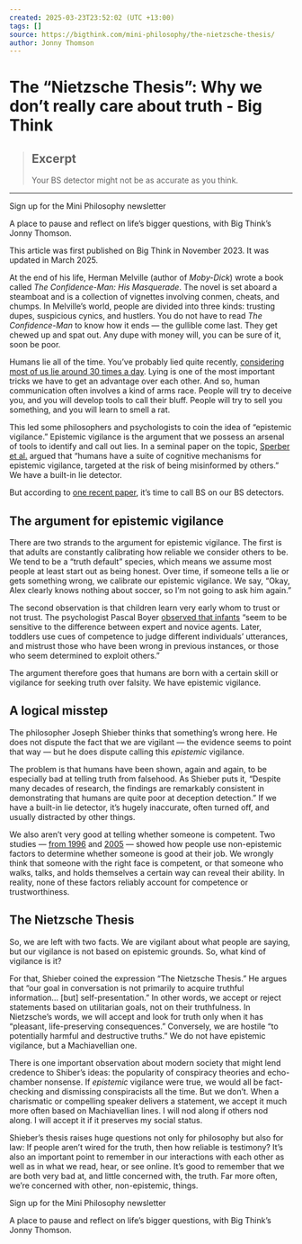 ```yaml
---
created: 2025-03-23T23:52:02 (UTC +13:00)
tags: []
source: https://bigthink.com/mini-philosophy/the-nietzsche-thesis/
author: Jonny Thomson
---
```


# The “Nietzsche Thesis”: Why we don’t really care about truth - Big Think

> ## Excerpt
> Your BS detector might not be as accurate as you think.

---
Sign up for the Mini Philosophy newsletter

A place to pause and reflect on life’s bigger questions, with Big Think’s Jonny Thomson.

This article was first published on Big Think in November 2023. It was updated in March 2025.

At the end of his life, Herman Melville (author of _Moby-Dick_) wrote a book called _The Confidence-Man: His Masquerade_. The novel is set aboard a steamboat and is a collection of vignettes involving conmen, cheats, and chumps. In Melville’s world, people are divided into three kinds: trusting dupes, suspicious cynics, and hustlers. You do not have to read _The Confidence-Man_ to know how it ends — the gullible come last. They get chewed up and spat out. Any dupe with money will, you can be sure of it, soon be poor.

Humans lie all of the time. You’ve probably lied quite recently, [considering most of us lie around 30 times a day](https://bigthink.com/neuropsych/how-to-catch-a-liar/). Lying is one of the most important tricks we have to get an advantage over each other. And so, human communication often involves a kind of arms race. People will try to deceive you, and you will develop tools to call their bluff. People will try to sell you something, and you will learn to smell a rat.

This led some philosophers and psychologists to coin the idea of “epistemic vigilance.” Epistemic vigilance is the argument that we possess an arsenal of tools to identify and call out lies. In a seminal paper on the topic, [Sperber et al.](https://psycnet.apa.org/record/2010-17633-001) argued that “humans have a suite of cognitive mechanisms for epistemic vigilance, targeted at the risk of being misinformed by others.” We have a built-in lie detector.

But according to [one recent paper](https://soar.suny.edu/bitstream/handle/20.500.12648/10523/2022-2023.%20Shieber.%20An%20idle%20and%20most%20false%20imposition%20%281%29.pdf?sequence=1&isAllowed=y), it’s time to call BS on our BS detectors.

## The argument for epistemic vigilance

There are two strands to the argument for epistemic vigilance. The first is that adults are constantly calibrating how reliable we consider others to be. We tend to be a “truth default” species, which means we assume most people at least start out as being honest. Over time, if someone tells a lie or gets something wrong, we calibrate our epistemic vigilance. We say, “Okay, Alex clearly knows nothing about soccer, so I’m not going to ask him again.”

The second observation is that children learn very early whom to trust or not trust. The psychologist Pascal Boyer [observed that infants](https://www.cambridge.org/core/journals/politics-and-the-life-sciences/article/abs/pascal-boyer-minds-make-societies-how-cognition-explains-the-world-humans-create-new-haven-ct-yale-university-press-2018-376-pages-isbn-9780300223453-paperback-2000/3CB1AE498404DC261FAE9DABA0DB2B77) “seem to be sensitive to the difference between expert and novice agents. Later, toddlers use cues of competence to judge different individuals’ utterances, and mistrust those who have been wrong in previous instances, or those who seem determined to exploit others.”

The argument therefore goes that humans are born with a certain skill or vigilance for seeking truth over falsity. We have epistemic vigilance.

## A logical misstep

The philosopher Joseph Shieber thinks that something’s wrong here. He does not dispute the fact that we are vigilant — the evidence seems to point that way — but he does dispute calling this _epistemic_ vigilance.

The problem is that humans have been shown, again and again, to be especially bad at telling truth from falsehood. As Shieber puts it, “Despite many decades of research, the findings are remarkably consistent in demonstrating that humans are quite poor at deception detection.” If we have a built-in lie detector, it’s hugely inaccurate, often turned off, and usually distracted by other things.

We also aren’t very good at telling whether someone is competent. Two studies — [from 1996](https://academic.oup.com/sf/article-abstract/74/3/823/2233473) and [2005](https://pubmed.ncbi.nlm.nih.gov/15947187/) — showed how people use non-epistemic factors to determine whether someone is good at their job. We wrongly think that someone with the right face is competent, or that someone who walks, talks, and holds themselves a certain way can reveal their ability. In reality, none of these factors reliably account for competence or trustworthiness.

## The Nietzsche Thesis

So, we are left with two facts. We are vigilant about what people are saying, but our vigilance is not based on epistemic grounds. So, what kind of vigilance is it?

For that, Shieber coined the expression “The Nietzsche Thesis.” He argues that “our goal in conversation is not primarily to acquire truthful information… \[but\] self-presentation.” In other words, we accept or reject statements based on utilitarian goals, not on their truthfulness. In Nietzsche’s words, we will accept and look for truth only when it has “pleasant, life-preserving consequences.” Conversely, we are hostile “to potentially harmful and destructive truths.” We do not have epistemic vigilance, but a Machiavellian one.

There is one important observation about modern society that might lend credence to Shiber’s ideas: the popularity of conspiracy theories and echo-chamber nonsense. If _epistemic_ vigilance were true, we would all be fact-checking and dismissing conspiracists all the time. But we don’t. When a charismatic or compelling speaker delivers a statement, we accept it much more often based on Machiavellian lines. I will nod along if others nod along. I will accept it if it preserves my social status.

Shieber’s thesis raises huge questions not only for philosophy but also for law: If people aren’t wired for the truth, then how reliable is testimony? It’s also an important point to remember in our interactions with each other as well as in what we read, hear, or see online. It’s good to remember that we are both very bad at, and little concerned with, the truth. Far more often, we’re concerned with other, non-epistemic, things.

Sign up for the Mini Philosophy newsletter

A place to pause and reflect on life’s bigger questions, with Big Think’s Jonny Thomson.
